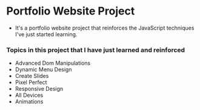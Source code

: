 # Portfolio Website Project

- It's a portfolio website project that reinforces the JavaScript techniques I've just started learning.

### Topics in this project that I have just learned and reinforced
- Advanced Dom Manipulations
- Dynamic Menu Design
- Create Slides
- Pixel Perfect
- Responsive Design
- All Devices
- Animations